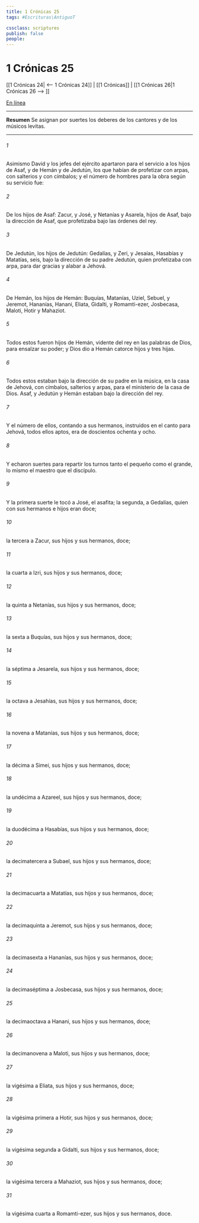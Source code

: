 ```yaml
---
title: 1 Crónicas 25
tags: #Escrituras\AntiguoT

cssclass: scriptures
publish: false
people:
---
```


# 1 Crónicas 25
[[1 Crónicas 24| <-- 1 Crónicas 24]] | [[1 Crónicas]] | [[1 Crónicas 26|1 Crónicas 26 --> ]]

[En línea](https://churchofjesuschrist.org/study/scriptures/ot/1-chr/25?lang=spa)

---
__Resumen__
Se asignan por suertes los deberes de los cantores y de los músicos levitas.

---
###### 1 
Asimismo David y los jefes del ejército apartaron para el servicio a los hijos de Asaf, y de Hemán y de Jedutún, los que habían de profetizar con arpas, con salterios y con címbalos; y el número de hombres para la obra según su servicio fue:

###### 2 
De los hijos de Asaf: Zacur, y José, y Netanías y Asarela, hijos de Asaf, bajo la dirección de Asaf, que profetizaba bajo las órdenes del rey.

###### 3 
De Jedutún, los hijos de Jedutún: Gedalías, y Zeri, y Jesaías, Hasabías y Matatías, seis, bajo la dirección de su padre Jedutún, quien profetizaba con arpa, para dar gracias y alabar a Jehová.

###### 4 
De Hemán, los hijos de Hemán: Buquías, Matanías, Uziel, Sebuel, y Jeremot, Hananías, Hanani, Eliata, Gidalti, y Romamti-ezer, Josbecasa, Maloti, Hotir y Mahaziot.

###### 5 
Todos estos fueron hijos de Hemán, vidente del rey en las palabras de Dios, para ensalzar su poder; y Dios dio a Hemán catorce hijos y tres hijas.

###### 6 
Todos estos estaban bajo la dirección de su padre en la música, en la casa de Jehová, con címbalos, salterios y arpas, para el ministerio de la casa de Dios. Asaf, y Jedutún y Hemán estaban bajo la dirección del rey.

###### 7 
Y el número de ellos, contando a sus hermanos, instruidos en el canto para Jehová, todos ellos aptos, era de doscientos ochenta y ocho.

###### 8 
Y echaron suertes para repartir los turnos  tanto el pequeño como el grande, lo mismo el maestro que el discípulo.

###### 9 
Y la primera suerte le tocó a José, el asafita; la segunda, a Gedalías, quien con sus hermanos e hijos eran doce;

###### 10 
la tercera a Zacur, sus hijos y sus hermanos, doce;

###### 11 
la cuarta a Izri, sus hijos y sus hermanos, doce;

###### 12 
la quinta a Netanías, sus hijos y sus hermanos, doce;

###### 13 
la sexta a Buquías, sus hijos y sus hermanos, doce;

###### 14 
la séptima a Jesarela, sus hijos y sus hermanos, doce;

###### 15 
la octava a Jesahías, sus hijos y sus hermanos, doce;

###### 16 
la novena a Matanías, sus hijos y sus hermanos, doce;

###### 17 
la décima a Simei, sus hijos y sus hermanos, doce;

###### 18 
la undécima a Azareel, sus hijos y sus hermanos, doce;

###### 19 
la duodécima a Hasabías, sus hijos y sus hermanos, doce;

###### 20 
la decimatercera a Subael, sus hijos y sus hermanos, doce;

###### 21 
la decimacuarta a Matatías, sus hijos y sus hermanos, doce;

###### 22 
la decimaquinta a Jeremot, sus hijos y sus hermanos, doce;

###### 23 
la decimasexta a Hananías, sus hijos y sus hermanos, doce;

###### 24 
la decimaséptima a Josbecasa, sus hijos y sus hermanos, doce;

###### 25 
la decimaoctava a Hanani, sus hijos y sus hermanos, doce;

###### 26 
la decimanovena a Maloti, sus hijos y sus hermanos, doce;

###### 27 
la vigésima a Eliata, sus hijos y sus hermanos, doce;

###### 28 
la vigésima primera a Hotir, sus hijos y sus hermanos, doce;

###### 29 
la vigésima segunda a Gidalti, sus hijos y sus hermanos, doce;

###### 30 
la vigésima tercera a Mahaziot, sus hijos y sus hermanos, doce;

###### 31 
la vigésima cuarta a Romamti-ezer, sus hijos y sus hermanos, doce.

